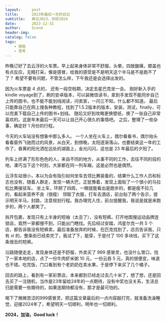 ```yaml
---
layout:     post
title:      2023年最后一天的日记
subtitle:   再见2023，你好2024
date:       2023-12-31
author:     Scond
header-img: 
catalog: false
tags:
    - 随笔
    - 思考
---
```

昨晚订好了去云浮的火车票。早上起来身体非常不舒服，头晕，四肢酸痛，膝盖也有点反应，无精打采，像是感冒，给我的感受是不是明天这个半马是不是跑不了了？
希望不要有问题，不管怎么样，下午我还是会选择出发的。

因为火车票是 4 点的， 还有一段空档期，决定去星巴克坐一会。
刚好新入手的kindle voyage到了，刷的安卓版本，可以装微信读书，拿到手发现不能同步自己上传的图书，也不能不能划线阅读，问卖家，一问三不知，什么都不知道。
最后只能靠自己在网上搜各种教程，找到了1.5.2版本的版本，安装，测试，finally，可以完美下载自己上传的图书+划线。
随后又好到攻略更换壁纸，换了一张自己非常喜欢的。这是年末最后一天可以让自己开心很久的事情吧。
之后，整理了一些杂事，确定好 1 月份的行程。

今天的火车站没有想象中那么多人。
一个人坐在火车上，偶尔看看书，偶尔抬头看看窗外飞驰而过的风景，从白天，到傍晚，太阳逐渐落山，也要结束这一年的工作了，昏黄的阳光洒在远处的湖面上，金光闪闪，这也是 23 年最后的夕阳了。

列车上挤满了形形色色的人，来自不同的地方，从事不同的工作，去往不同的目的地，凑巧当下这个时刻，大家都在同一列车厢，这是必然也是偶然。

云浮东站很小，本以为会有指引如何坐车去领比赛装备的，结果什么工作人员和标志也没有，随着人群走，发现一辆大巴，正犹豫着，发现上面贴了一个很小的马拉松比赛接驳车。
坐上车，环顾了四周，一眼就能看出是跑步的，都是瘦不拉几的，看起来营养不良（很瘦）
领取了衣服，打车去酒店，前台贴了两个告示，提示明天半马，封路，注意规划行程。我办理完入住，前台提醒我，我说是就是来跑步的，两个人都笑了。

拆开包裹，发现只有上半身的短袖（太丑了），没有短裤。打开地图搜运动品牌连锁店，竟然一家都搜不到，只能出门瞎找。先后经过安踏，鸿星尔克一共 5 个店，都告诉我没有短裤卖，最后准备放弃的时候，在匹克找到了，店员告诉我，只有 xl 的，整条街已经卖完了，我试了下，能穿，于是付了 100 多块钱，买下了这条很丑的短裤。

沿路随便走走，发现身体还是不舒服，外卖买了 999 感冒灵，也没什么胃口，找了一家本地的店，点了一份牛肉虾米粥 10 元，一份云吞 5 元，真的很便宜，味道也不错。吃完饭，门口看到有个老奶奶在卖水果，于是停下来买了几个橘子。

回去的路上，看到有一家彩票店，本来都到已经走过去几十米了，想了想，还是回去买了一注随机，当作是23年留给24年的一点期待，没有中奖也没关系，生活总归是需要一些期待的，如果连期待都没有，那才是最可怕的。

喝下了微微苦涩的999感冒灵，把这篇文章最后的一点内容敲打完，就准备洗澡睡觉，迎接2024年了，希望明天一切顺利，明年也一切顺利。

**2024，加油，Good luck！**

